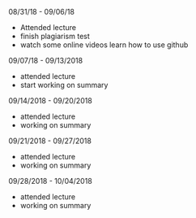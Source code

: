 08/31/18 - 09/06/18
+ Attended lecture
+ finish plagiarism test
+ watch some online videos learn how to use github

09/07/18 - 09/13/2018
+ attended lecture
+ start working on summary

09/14/2018 - 09/20/2018
+ attended lecture
+ working on summary

09/21/2018 - 09/27/2018
+ attended lecture
+ working on summary

09/28/2018 - 10/04/2018
+ attended lecture
+ working on summary
